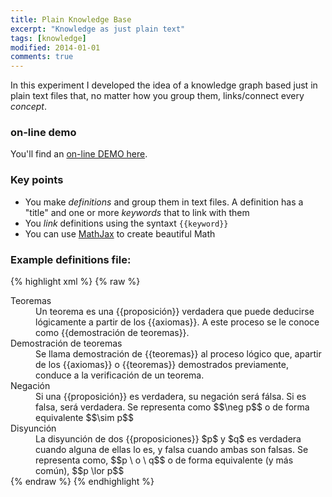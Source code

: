 ```yaml
---
title: Plain Knowledge Base
excerpt: "Knowledge as just plain text"
tags: [knowledge]
modified: 2014-01-01
comments: true
---
```


In this experiment I developed the idea of a knowledge graph based just in plain text files that, no matter how you group them, links/connect every *concept*.

### on-line demo

You'll find an [on-line DEMO here](../KB/KB.html).

### Key points

  - You make *definitions* and group them in text files. A definition has a "title" and one or more *keywords* that to link with them
  - You *link* definitions using the syntaxt `{{keyword}}`
  - You can use [MathJax](https://www.mathjax.org/) to create beautiful Math

### Example definitions file:

{% highlight xml %}
{% raw %}
<definition>
<dt keywords="teorema,teoremas">Teoremas</dt>
<dd>Un teorema es una {{proposición}} verdadera que puede deducirse lógicamente a partir de los {{axiomas}}. A este proceso se le conoce como {{demostración de teoremas}}.</dd>
</definition>


<definition>
<dt keywords="demostración de teoremas">Demostración de teoremas</dt>
<dd>Se llama demostración de {{teoremas}} al proceso lógico que, apartir de los {{axiomas}} o {{teoremas}} demostrados previamente, conduce a la verificación de un teorema.</dd>
</definition>


<definition>
<dt keywords="negación,negaciones">Negación</dt>
<dd>Si una {{proposición}} es verdadera, su negación será fálsa. Si es falsa, será verdadera. Se representa como
	$$\neg p$$
o de forma equivalente
	$$\sim p$$
</dd>
</definition>


<definition>
<dt keywords="disyunción">Disyunción</dt>
<dd>La disyunción de dos {{proposiciones}} $p$ y $q$ es verdadera cuando alguna de ellas lo es, y falsa cuando ambas son falsas. Se representa como,
	$$p \ o \ q$$
o de forma equivalente (y más común),
	$$p \lor p$$
</dd>
</definition>
{% endraw %}
{% endhighlight %}
